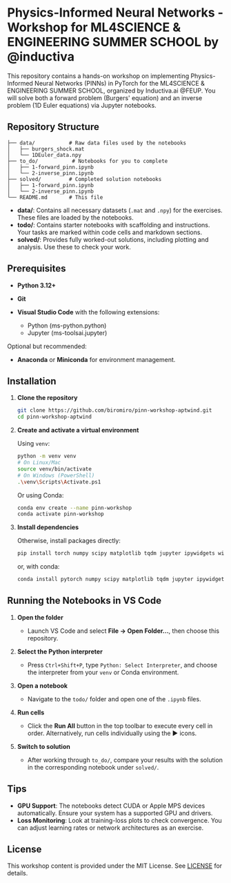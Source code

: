 # Physics-Informed Neural Networks - Workshop for ML4SCIENCE & ENGINEERING SUMMER SCHOOL by @inductiva

This repository contains a hands-on workshop on implementing Physics-Informed Neural Networks (PINNs) in PyTorch for the ML4SCIENCE & ENGINEERING SUMMER SCHOOL, organized by Inductiva.ai @FEUP. You will solve both a forward problem (Burgers' equation) and an inverse problem (1D Euler equations) via Jupyter notebooks.

## Repository Structure

```
├── data/           # Raw data files used by the notebooks
│   ├── burgers_shock.mat
│   └── 1DEuler_data.npy
├── to_do/           # Notebooks for you to complete
│   ├── 1-forward_pinn.ipynb
│   └── 2-inverse_pinn.ipynb
├── solved/         # Completed solution notebooks
│   ├── 1-forward_pinn.ipynb
│   └── 2-inverse_pinn.ipynb
└── README.md       # This file
```

* **data/**: Contains all necessary datasets (`.mat` and `.npy`) for the exercises. These files are loaded by the notebooks.
* **todo/**: Contains starter notebooks with scaffolding and instructions. Your tasks are marked within code cells and markdown sections.
* **solved/**: Provides fully worked-out solutions, including plotting and analysis. Use these to check your work.

## Prerequisites

* **Python 3.12+**
* **Git**
* **Visual Studio Code** with the following extensions:

  * Python (ms-python.python)
  * Jupyter (ms-toolsai.jupyter)

Optional but recommended:

* **Anaconda** or **Miniconda** for environment management.

## Installation

1. **Clone the repository**

   ```bash
   git clone https://github.com/biromiro/pinn-workshop-aptwind.git
   cd pinn-workshop-aptwind
   ```

2. **Create and activate a virtual environment**

   Using `venv`:

   ```bash
   python -m venv venv
   # On Linux/Mac
   source venv/bin/activate
   # On Windows (PowerShell)
   .\venv\Scripts\Activate.ps1
   ```

   Or using Conda:

   ```bash
   conda env create --name pinn-workshop
   conda activate pinn-workshop
   ```

3. **Install dependencies**

   Otherwise, install packages directly:

   ```bash
   pip install torch numpy scipy matplotlib tqdm jupyter ipywidgets widgetsnbextension
   ```

   or, with conda:

   ```bash
   conda install pytorch numpy scipy matplotlib tqdm jupyter ipywidgets widgetsnbextension
   ```

## Running the Notebooks in VS Code

1. **Open the folder**

   * Launch VS Code and select **File → Open Folder...**, then choose this repository.

2. **Select the Python interpreter**

   * Press `Ctrl+Shift+P`, type `Python: Select Interpreter`, and choose the interpreter from your `venv` or Conda environment.

3. **Open a notebook**

   * Navigate to the `todo/` folder and open one of the `.ipynb` files.

4. **Run cells**

   * Click the **Run All** button in the top toolbar to execute every cell in order. Alternatively, run cells individually using the ▶️ icons.

5. **Switch to solution**

   * After working through `to_do/`, compare your results with the solution in the corresponding notebook under `solved/`.

## Tips

* **GPU Support**: The notebooks detect CUDA or Apple MPS devices automatically. Ensure your system has a supported GPU and drivers.
* **Loss Monitoring**: Look at training-loss plots to check convergence. You can adjust learning rates or network architectures as an exercise.

## License

This workshop content is provided under the MIT License. See [LICENSE](LICENSE) for details.
